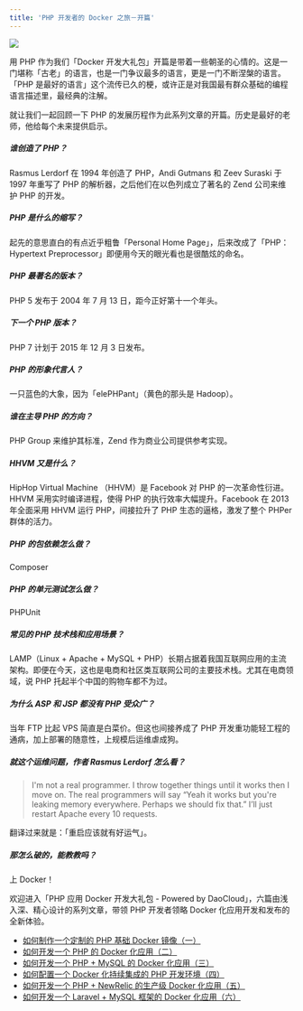 ```yaml
---
title: 'PHP 开发者的 Docker 之旅－开篇'
---
```


<!-- reviewed by fiona -->

![](php.jpg)

用 PHP 作为我们「Docker 开发大礼包」开篇是带着一些朝圣的心情的。这是一门堪称「古老」的语言，也是一门争议最多的语言，更是一门不断涅槃的语言。「PHP 是最好的语言」这个流传已久的梗，或许正是对我国最有群众基础的编程语言描述里，最经典的注解。

就让我们一起回顾一下 PHP 的发展历程作为此系列文章的开篇。历史是最好的老师，他给每个未来提供启示。

##### 谁创造了 PHP？

Rasmus Lerdorf 在 1994 年创造了 PHP，Andi Gutmans 和 Zeev Suraski 于 1997 年重写了 PHP 的解析器，之后他们在以色列成立了著名的 Zend 公司来维护 PHP 的开发。

##### PHP 是什么的缩写？

起先的意思直白的有点近乎粗鲁「Personal Home Page」，后来改成了「PHP：Hypertext Preprocessor」即便用今天的眼光看也是很酷炫的命名。

##### PHP 最著名的版本？

PHP 5 发布于 2004 年 7 月 13 日，距今正好第十一个年头。

##### 下一个 PHP 版本？

PHP 7 计划于 2015 年 12 月 3 日发布。

##### PHP 的形象代言人？

一只蓝色的大象，因为「elePHPant」（黄色的那头是 Hadoop）。

##### 谁在主导 PHP 的方向？

PHP Group 来维护其标准，Zend 作为商业公司提供参考实现。

##### HHVM 又是什么？

HipHop Virtual Machine （HHVM）是 Facebook 对 PHP 的一次革命性衍进。HHVM 采用实时编译进程，使得 PHP 的执行效率大幅提升。Facebook 在 2013 年全面采用 HHVM 运行 PHP，间接拉升了 PHP 生态的逼格，激发了整个 PHPer 群体的活力。

##### PHP 的包依赖怎么做？

Composer

##### PHP 的单元测试怎么做？

PHPUnit

##### 常见的 PHP 技术栈和应用场景？

LAMP（Linux + Apache + MySQL + PHP）长期占据着我国互联网应用的主流架构。即便在今天，这也是电商和社区类互联网公司的主要技术栈。尤其在电商领域，说 PHP 托起半个中国的购物车都不为过。

##### 为什么 ASP 和 JSP 都没有 PHP 受众广？

当年 FTP 比起 VPS 简直是白菜价。但这也间接养成了 PHP 开发重功能轻工程的通病，加上部署的随意性，上规模后运维虐成狗。

##### 就这个运维问题，作者 Rasmus Lerdorf 怎么看？

> I'm not a real programmer. I throw together things until it works then I move on. The real programmers will say “Yeah it works but you're leaking memory everywhere. Perhaps we should fix that.” I’ll just restart Apache every 10 requests.

翻译过来就是：「重启应该就有好运气」。

##### 那怎么破的，能教教吗？

上 Docker！

欢迎进入「PHP 应用 Docker 开发大礼包 - Powered by DaoCloud」，六篇由浅入深、精心设计的系列文章，带领 PHP 开发者领略 Docker 化应用开发和发布的全新体验。

* [如何制作一个定制的 PHP 基础 Docker 镜像（一）](../../php-docker/php-docker-001)
* [如何开发一个 PHP 的 Docker 化应用（二）](../../php-docker/php-docker-002)
* [如何开发一个 PHP + MySQL 的 Docker 化应用（三）](../../php-docker/php-mysql-docker-003)
* [如何配置一个 Docker 化持续集成的 PHP 开发环境（四）](../../php-docker/docker-php-ci)
* [如何开发一个 PHP + NewRelic 的生产级 Docker 化应用（五）](../../php-docker/php-newrelic-docker-05)
* [如何开发一个 Laravel + MySQL 框架的 Docker 化应用（六）](../../php-docker/laravel-mysql-docker-06)